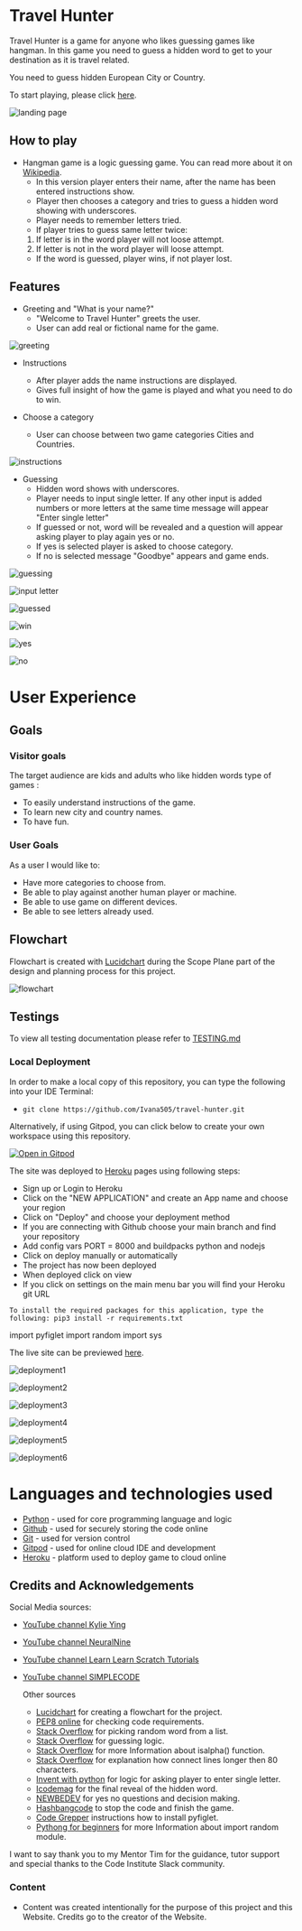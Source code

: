 # Travel Hunter
Travel Hunter is a game for anyone who likes guessing games like hangman.
In this game you need to guess a hidden word to get to your destination as it is travel related.

You need to guess hidden European City or Country.

To start playing, please click [here](https://travel-hunter.onrender.com/).

![landing page](documentation/images/landing-page.png)

## How to play
  - Hangman game is a logic guessing game. You can read more about it on [Wikipedia](https://en.wikipedia.org/wiki/Hangman_(game)).
    - In this version player enters their name, after the name has been entered instructions show.
    - Player then chooses a category and tries to guess a hidden word showing with underscores.
    - Player needs to remember letters tried.
    - If player tries to guess same letter twice: 
    1. If letter is in the word player will not loose attempt.
    2. If letter is not in the word player will loose attempt.
    - If the word is guessed, player wins, if not player lost.


## Features
- Greeting and "What is your name?"
    - "Welcome to Travel Hunter" greets the user.
    - User can add real or fictional name for the game.

![greeting](documentation/images/landing-page.png)

- Instructions
     - After player adds the name instructions are displayed.
     - Gives full insight of how the game is played and what you need to do to win.

- Choose a category
     - User can choose between two game categories Cities and Countries.

![instructions](documentation/images/instructions.png)

- Guessing
     - Hidden word shows with underscores. 
     - Player needs to input single letter. If any other input is added numbers or more letters at the same time message will appear "Enter single letter"
     - If guessed or not, word will be revealed and a question will appear asking player to play again yes or no.
     - If yes is selected player is asked to choose category.
     - If no is selected message "Goodbye" appears and game ends.

![guessing](documentation/images/guessing.png)

![input letter](documentation/images/testing-input.png)

![guessed](documentation/images/guessed.png)

![win](documentation/images/win.png)

![yes](documentation/images/yes.png)

![no](documentation/images/no.png)


# User Experience

## Goals

### Visitor goals

The target audience are kids and adults who like hidden words type of games : 

- To easily understand instructions of the game.
- To learn new city and country names.
- To have fun.

### User Goals

As a user I would like to:

- Have more categories to choose from.
- Be able to play against another human player or machine.
- Be able to use game on different devices.
- Be able to see letters already used. 


## Flowchart
Flowchart is created with [Lucidchart](https://www.lucidchart.com/pages/) during the Scope Plane part of the design and planning process for this project.

![flowchart](documentation/images/flowchart.png)


## Testings

To view all testing documentation please refer to [TESTING.md](TESTING.md)

### Local Deployment

In order to make a local copy of this repository, you can type the following into your IDE Terminal:

- `git clone https://github.com/Ivana505/travel-hunter.git` 

Alternatively, if using Gitpod, you can click below to create your own workspace using this repository.

[![Open in Gitpod](https://gitpod.io/button/open-in-gitpod.svg)](https://gitpod.io/#https://github.com/Ivana505/travel-hunter)

The site was deployed to [Heroku](https://heroku.com/) pages using following steps: 
   - Sign up or Login to Heroku 
   - Click on the "NEW APPLICATION" and create an App name and choose your region
   - Click on "Deploy" and choose your deployment method
   - If you are connecting with Github choose your main branch and find your repository
   - Add config vars PORT = 8000 and buildpacks python and nodejs
   - Click on deploy manually or automatically
   - The project has now been deployed
   - When deployed click on view
   - If you click on settings on the main menu bar you will find your Heroku git URL

    To install the required packages for this application, type the following: pip3 install -r requirements.txt

import pyfiglet
import random
import sys
   

The live site can be previewed [here](https://travel-hunter1.herokuapp.com/).

![deployment1](documentation/images/heroku-deployment1.png)

![deployment2](documentation/images/heroku-deployment2.png)

![deployment3](documentation/images/heroku-deployment3.png)

![deployment4](documentation/images/heroku-deployment4.png)

![deployment5](documentation/images/heroku-deployment5.png)

![deployment6](documentation/images/heroku-deployment6.png)


  # Languages and technologies used
- [Python](https://www.python.org/) - used for core programming language and logic
- [Github](https://github.com/) - used for securely storing the code online
- [Git](https://git-scm.com/) - used for version control
- [Gitpod](https://www.gitpod.io/) - used for online cloud IDE and development
- [Heroku](https://heroku.com/) - platform used to deploy game to cloud online


## Credits and Acknowledgements

  Social Media sources:
- [YouTube channel Kylie Ying](https://www.youtube.com/watch?v=cJJTnI22IF8)
- [YouTube channel NeuralNine](https://www.youtube.com/watch?v=5x6iAKdJB6U)
- [YouTube channel Learn Learn Scratch Tutorials](https://www.youtube.com/watch?v=U1aUteSg2a4)
- [YouTube channel SIMPLECODE](https://www.youtube.com/watch?v=q9nSmJu0cxI)

  Other sources
  - [Lucidchart](https://www.lucidchart.com/pages/) for creating a flowchart for the project.
  - [PEP8 online](http://pep8online.com/) for checking code requirements.
  - [Stack Overflow](https://stackoverflow.com/questions/4394145/picking-a-random-word-from-a-list-in-python) for picking random word from a list.
  - [Stack Overflow](https://stackoverflow.com/questions/58467922/how-can-i-show-the-guessed-letters-of-a-word-guesser-in-order-python) for guessing logic.
  - [Stack Overflow](https://stackoverflow.com/questions/39199188/how-do-i-only-allow-letters-when-asking-for-a-name-in-python/39199261) for more Information about isalpha() function.
  - [Stack Overflow](https://stackoverflow.com/questions/2070684/how-can-i-make-my-python-code-stay-under-80-characters-a-line) for explanation how connect lines longer then 80 characters.
  - [Invent with python](https://inventwithpython.com/invent4thed/chapter8.html) for logic for asking player to enter single letter.
  - [Icodemag](https://icodemag.com/creating-a-simple-hangman-game-in-python/) for the final reveal of the hidden word.
  - [NEWBEDEV](https://newbedev.com/how-to-ask-a-yes-or-no-question-in-python-code-example) for yes no questions and decision making.
  - [Hashbangcode](https://www.hashbangcode.com/article/stopping-code-execution-python) to stop the code and finish the game.
  - [Code Grepper](https://www.codegrepper.com/code-examples/whatever/No+module+named+%27pyfiglet%27) instructions how to install pyfiglet.
  - [Pythong for beginners](https://www.pythonforbeginners.com/random/how-to-use-the-random-module-in-python) for more Information about import random module.

I want to say thank you to my Mentor Tim for the guidance, tutor support and special thanks to the Code Institute Slack community.

### Content
 - Content was created intentionally for the purpose of this project and this Website. Credits go to the creator of the Website.



